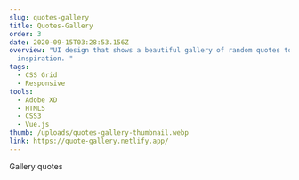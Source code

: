 ```yaml
---
slug: quotes-gallery
title: Quotes-Gallery
order: 3
date: 2020-09-15T03:28:53.156Z
overview: "UI design that shows a beautiful gallery of random quotes to find
  inspiration. "
tags:
  - CSS Grid
  - Responsive
tools:
  - Adobe XD
  - HTML5
  - CSS3
  - Vue.js
thumb: /uploads/quotes-gallery-thumbnail.webp
link: https://quote-gallery.netlify.app/
---
```

Gallery quotes